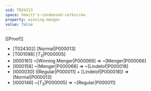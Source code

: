 ```yaml
---
uid: T024313
space: hewitt's-condensed-corkscrew
property: winning-menger
value: false
---
```

[[Proof]]

* [T024302] [Normal|P000013]
* [T001098] [$T_3$|P000005]
* [I000161] ~[Winning Menger|P000069] => ~[Menger|P000066]
* [I000158] ~[Menger|P000066] => ~[Lindelof|P000018]
* [I000030] ([Regular|P000011] + [Lindelof|P000018]) => [Normal|P000013]
* [I000146] ~[$T_3$|P000005] => ~[Regular|P000011]

